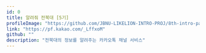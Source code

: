 ```yaml
---
id: 0
title: 알려줘 전북대 [5기]
profileImage: "https://github.com/JBNU-LIKELION-INTRO-PROJ/8th-intro-page/blob/finaljh/static/jbnu_noticeme_revise.png?raw=true"
link: "https://pf.kakao.com/_LffxoM"
github: ""
description: "전북대의 정보를 알려주는 카카오톡 채널 서비스"
---
```

